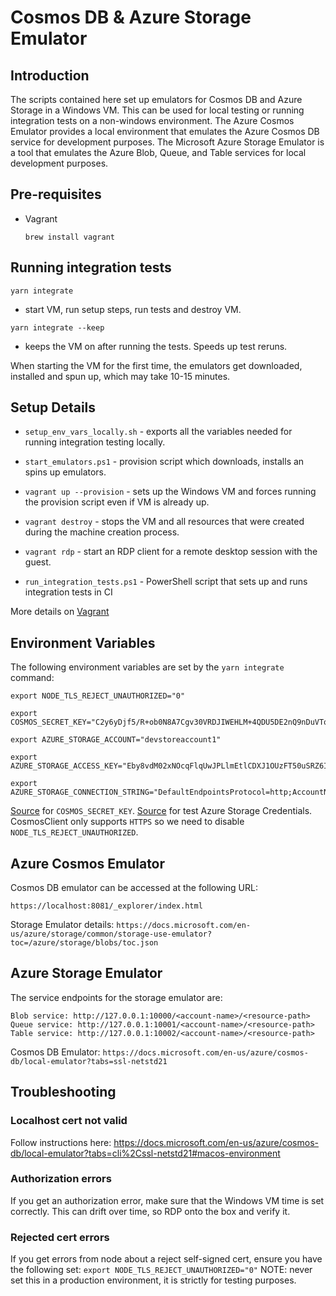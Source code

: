 # Cosmos DB & Azure Storage Emulator

## Introduction

The scripts contained here set up emulators for Cosmos DB and Azure Storage in a Windows VM. This can be used for local testing or running integration tests on a non-windows environment. The Azure Cosmos Emulator provides a local environment that emulates the Azure Cosmos DB service for development purposes. The Microsoft Azure Storage Emulator is a tool that emulates the Azure Blob, Queue, and Table services for local development purposes.

## Pre-requisites

* Vagrant

    `brew install vagrant`

## Running integration tests

`yarn integrate`
  - start VM, run setup steps, run tests and destroy VM.

`yarn integrate --keep`
 - keeps the VM on after running the tests. Speeds up test reruns.

When starting the VM for the first time, the emulators get downloaded, installed and spun up, which may take 10-15 minutes.

## Setup Details

* `setup_env_vars_locally.sh` - exports all the variables needed for running integration testing locally.

* `start_emulators.ps1` - provision script which downloads, installs an spins up emulators.

* `vagrant up --provision` - sets up the Windows VM and forces running the provision script even if VM is already up.

* `vagrant destroy` - stops the VM and all resources that were created during the machine creation process.

* `vagrant rdp` - start an RDP client for a remote desktop session with the guest.

* `run_integration_tests.ps1` - PowerShell script that sets up and runs integration tests in CI

More details on [Vagrant](https://www.vagrantup.com/docs/cli)

## Environment Variables

The following environment variables are set by the `yarn integrate` command:

    export NODE_TLS_REJECT_UNAUTHORIZED="0"
    
    export COSMOS_SECRET_KEY="C2y6yDjf5/R+ob0N8A7Cgv30VRDJIWEHLM+4QDU5DE2nQ9nDuVTqobD4b8mGGyPMbIZnqyMsEcaGQy67XIw/Jw=="

    export AZURE_STORAGE_ACCOUNT="devstoreaccount1"

    export AZURE_STORAGE_ACCESS_KEY="Eby8vdM02xNOcqFlqUwJPLlmEtlCDXJ1OUzFT50uSRZ6IFsuFq2UVErCz4I6tq/K1SZFPTOtr/KBHBeksoGMGw=="

    export AZURE_STORAGE_CONNECTION_STRING="DefaultEndpointsProtocol=http;AccountName=devstoreaccount1;AccountKey=Eby8vdM02xNOcqFlqUwJPLlmEtlCDXJ1OUzFT50uSRZ6IFsuFq2UVErCz4I6tq/K1SZFPTOtr/KBHBeksoGMGw==;BlobEndpoint=http://127.0.0.1:10000/devstoreaccount1;TableEndpoint=http://127.0.0.1:10002/devstoreaccount1;QueueEndpoint=http://127.0.0.1:10001/devstoreaccount1;"

[Source](https://docs.microsoft.com/en-us/azure/cosmos-db/local-emulator?tabs=cli%2Cssl-netstd21) for `COSMOS_SECRET_KEY`. [Source](https://docs.microsoft.com/en-us/azure/storage/common/storage-use-emulator) for test Azure Storage Credentials. CosmosClient only supports `HTTPS` so we need to disable `NODE_TLS_REJECT_UNAUTHORIZED`.

## Azure Cosmos Emulator

Cosmos DB emulator can be accessed at the following URL: 

    https://localhost:8081/_explorer/index.html

Storage Emulator details: `https://docs.microsoft.com/en-us/azure/storage/common/storage-use-emulator?toc=/azure/storage/blobs/toc.json`

## Azure Storage Emulator

The service endpoints for the storage emulator are:

    Blob service: http://127.0.0.1:10000/<account-name>/<resource-path>
    Queue service: http://127.0.0.1:10001/<account-name>/<resource-path>
    Table service: http://127.0.0.1:10002/<account-name>/<resource-path>

Cosmos DB Emulator: `https://docs.microsoft.com/en-us/azure/cosmos-db/local-emulator?tabs=ssl-netstd21`

## Troubleshooting

### Localhost cert not valid

Follow instructions here:
https://docs.microsoft.com/en-us/azure/cosmos-db/local-emulator?tabs=cli%2Cssl-netstd21#macos-environment

### Authorization errors
If you get an authorization error, make sure that the Windows VM time is set correctly. This can drift over time, so RDP onto the box and verify it.

### Rejected cert errors
If you get errors from node about a reject self-signed cert, ensure you have the following set:
`export NODE_TLS_REJECT_UNAUTHORIZED="0"`
NOTE: never set this in a production environment, it is strictly for testing purposes.
